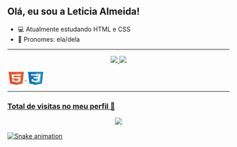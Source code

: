 ## Olá, eu sou a Leticia Almeida!

- 💻 Atualmente estudando HTML e CSS
- 👧 Pronomes: ela/dela
---
<div align="center">
  <a href="https://github.com/programaticia">
  <img height="150em" src="https://github-readme-stats.vercel.app/api?username=programaticia&show_icons=true&theme=dracula&include_all_commits=true&count_private=true"/>
  <img height="150em" src="https://github-readme-stats.vercel.app/api/top-langs/?username=programaticia&layout=compact&langs_count=7&theme=dracula"/>
</div>
  
<div style="display: inline_block"><br>
  <img align="center" alt="Rafa-HTML" height="30" width="40" src="https://raw.githubusercontent.com/devicons/devicon/master/icons/html5/html5-original.svg">
  <img align="center" alt="Rafa-CSS" height="30" width="40" src="https://raw.githubusercontent.com/devicons/devicon/master/icons/css3/css3-original.svg">
</div>

  ---
 
 <!--
<div> 
  <a href="https://www.youtube.com/channel/()" target="_blank"><img src="https://img.shields.io/badge/YouTube-FF0000?style=for-the-badge&logo=youtube&logoColor=white" target="_blank"></a>
  <a href="https://instagram.com/()" target="_blank"><img src="https://img.shields.io/badge/-Instagram-%23E4405F?style=for-the-badge&logo=instagram&logoColor=white" target="_blank"></a>
 	<a href="https://www.twitch.tv/()" target="_blank"><img src="https://img.shields.io/badge/Twitch-9146FF?style=for-the-badge&logo=twitch&logoColor=white" target="_blank"></a>
 <a href="https://discord.gg/()" target="_blank"><img src="https://img.shields.io/badge/Discord-7289DA?style=for-the-badge&logo=discord&logoColor=white" target="_blank"></a> 
  <a href = "mailto:programaticia@gmail.com"><img src="https://img.shields.io/badge/-Gmail-%23333?style=for-the-badge&logo=gmail&logoColor=white" target="_blank"></a>
  <a href="https://www.linkedin.com/in/()" target="_blank"><img src="https://img.shields.io/badge/-LinkedIn-%230077B5?style=for-the-badge&logo=linkedin&logoColor=white" target="_blank"></a> 
  -->
  <!--
  <p align="center">
  <img width=100% src="https://github-profile-trophy.vercel.app/?username=programaticia&bg_color=000080&column=7"/>
</p>
-->
  <h3>Total de visitas no meu perfil 🔎 </h3>
 <p align="center"> 
   <img alingn="center" src="https://profile-counter.glitch.me/programaticia/count.svg" />
 </p>
  
  ![Snake animation](https://github.com/programaticia/programaticia/blob/output/github-contribution-grid-snake.svg)

  
  

